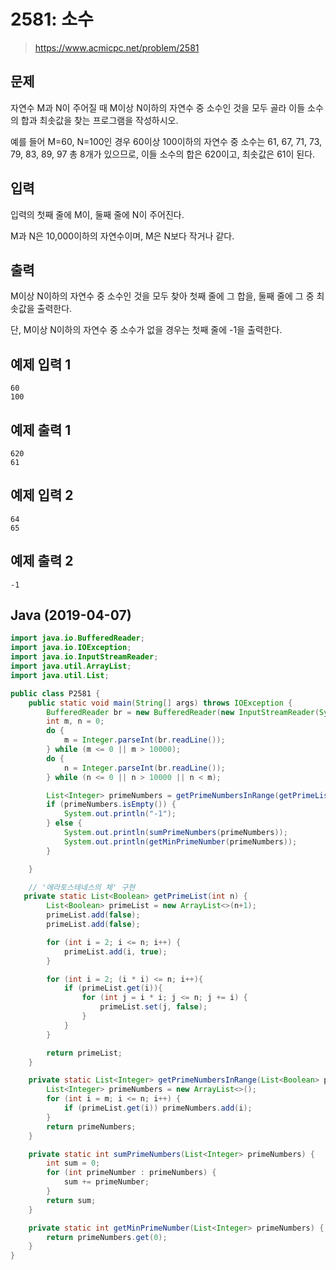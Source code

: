 # 2581: 소수
> https://www.acmicpc.net/problem/2581

## 문제
자연수 M과 N이 주어질 때 M이상 N이하의 자연수 중 소수인 것을 모두 골라 이들 소수의 합과 최솟값을 찾는 프로그램을 작성하시오.

예를 들어 M=60, N=100인 경우 60이상 100이하의 자연수 중 소수는 61, 67, 71, 73, 79, 83, 89, 97 총 8개가 있으므로, 이들 소수의 합은 620이고, 최솟값은 61이 된다.

## 입력
입력의 첫째 줄에 M이, 둘째 줄에 N이 주어진다.

M과 N은 10,000이하의 자연수이며, M은 N보다 작거나 같다.

## 출력
M이상 N이하의 자연수 중 소수인 것을 모두 찾아 첫째 줄에 그 합을, 둘째 줄에 그 중 최솟값을 출력한다. 

단, M이상 N이하의 자연수 중 소수가 없을 경우는 첫째 줄에 -1을 출력한다.

## 예제 입력 1
```
60
100
```

## 예제 출력 1
```
620
61
```

## 예제 입력 2
```
64
65
```

## 예제 출력 2
```
-1
```

## Java (2019-04-07)
```java
import java.io.BufferedReader;
import java.io.IOException;
import java.io.InputStreamReader;
import java.util.ArrayList;
import java.util.List;

public class P2581 {
    public static void main(String[] args) throws IOException {
        BufferedReader br = new BufferedReader(new InputStreamReader(System.in));
        int m, n = 0;
        do {
            m = Integer.parseInt(br.readLine());
        } while (m <= 0 || m > 10000);
        do {
            n = Integer.parseInt(br.readLine());
        } while (n <= 0 || n > 10000 || n < m);

        List<Integer> primeNumbers = getPrimeNumbersInRange(getPrimeList(n), m, n);
        if (primeNumbers.isEmpty()) {
            System.out.println("-1");
        } else {
            System.out.println(sumPrimeNumbers(primeNumbers));
            System.out.println(getMinPrimeNumber(primeNumbers));
        }

    }

    // '에라토스테네스의 체' 구현
   private static List<Boolean> getPrimeList(int n) {
        List<Boolean> primeList = new ArrayList<>(n+1);
        primeList.add(false);
        primeList.add(false);

        for (int i = 2; i <= n; i++) {
            primeList.add(i, true);
        }

        for (int i = 2; (i * i) <= n; i++){
            if (primeList.get(i)){
                for (int j = i * i; j <= n; j += i) {
                    primeList.set(j, false);
                }
            }
        }

        return primeList;
    }

    private static List<Integer> getPrimeNumbersInRange(List<Boolean> primeList, int m, int n) {
        List<Integer> primeNumbers = new ArrayList<>();
        for (int i = m; i <= n; i++) {
            if (primeList.get(i)) primeNumbers.add(i);
        }
        return primeNumbers;
    }

    private static int sumPrimeNumbers(List<Integer> primeNumbers) {
        int sum = 0;
        for (int primeNumber : primeNumbers) {
            sum += primeNumber;
        }
        return sum;
    }

    private static int getMinPrimeNumber(List<Integer> primeNumbers) {
        return primeNumbers.get(0);
    }
}
```